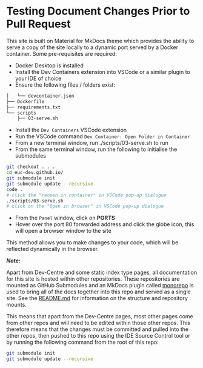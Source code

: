 # Testing Document Changes Prior to Pull Request

This site is built on Material for MkDocs theme which provides the ability to serve a copy of the site locally to a dynamic port served by a Docker container. Some pre-requisites are required:

* Docker Desktop is installed
* Install the Dev Containers extension into VSCode or a similar plugin to your IDE of choice
* Ensure the following files / folders exist:

```bash
│   └── devcontainer.json
├── Dockerfile
├── requirements.txt
└── scripts
    ├── 03-serve.sh
```

* Install the `Dev Containers` VSCode extension
* Run the VSCode command `Dev Container: Open Folder in Container`
* From a new terminal window, run ./scripts/03-serve.sh to run
* From the same terminal window, run the following to initialise the submodules

```bash
git checkout . . .
cd euc-dev.github.io/
git submodule init
git submodule update --recursive
code .
# click the "reopen in container" in VSCode pop-up dialogue
./scripts/03-serve.sh
# click on the "Open in browser" in VSCode pop-up dialogue 
```

* From the `Panel` window, click on **PORTS**
* Hover over the port 80 forwarded address and click the globe icon, this will open a browser window to the site

This method allows you to make changes to your code, which will be reflected dynamically in the browser.

***Note:***

Apart from Dev-Centre and some static index type pages, all documentation for this site is hosted within other repositories. These repositories are mounted as GitHub Submodules and an MkDocs plugin called [monorepo](https://backstage.github.io/mkdocs-monorepo-plugin/) is used to bring all of the docs together into this repo and served as a single site. See the [README.md](./README.md#folder-structure-and-included-content) for information on the structure and repository mounts.

This means that apart from the Dev-Centre pages, most other pages come from other repos and will need to be edited within those other repos. This therefore means that the changes must be committed and pulled into the other repos, then pushed to this repo using the IDE Source Control tool or by running the following command from the root of this repo:

```bash
git submodule init
git submodule update --recursive
```
